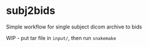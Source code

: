 # subj2bids
Simple workflow for single subject dicom archive to bids

WIP - put tar file in `input/`, then run `snakemake`
